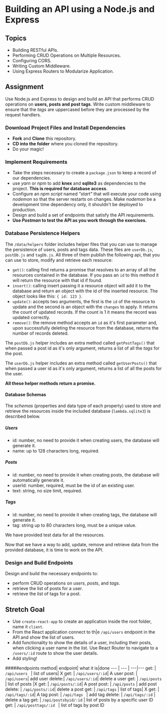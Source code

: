 # Building an API using a Node.js and Express

## Topics

* Building RESTful APIs.
* Performing CRUD Operations on Multiple Resources.
* Configuring CORS.
* Writing Custom Middleware.
* Using Express Routers to Modularize Application.

## Assignment

Use Node.js and Express to design and build an API that performs CRUD operations on **users, posts and post tags**. Write custom middleware to ensure that the _tags_ are uppercased before they are processed by the request handlers.

### Download Project Files and Install Dependencies

* **Fork** and **Clone** this repository.
* **CD into the folder** where you cloned the repository.
* Do your magic!

### Implement Requirements

* Take the steps necessary to create a `package.json` to keep a record of our dependencies.
* use _yarn_ or _npm_ to add **knex** and **sqlite3** as dependencies to the project. **This is required for database access**.
* Configure an _npm script_ named _"start"_ that will execute your code using _nodemon_ so that the server restarts on changes. Make _nodemon_ be a development time dependency only, it shouldn't be deployed to production.
* Design and build a set of endpoints that satisfy the API requirements.
* **Use _Postman_ to test the API as you work through the exercises.**

### Database Persistence Helpers

The `/data/helpers` folder includes helper files that you can use to manage the persistence of users, posts and tags data. These files are `userDb.js`, `postDb.js` and `tagDb.js`. All three of them publish the following api, that you can use to store, modify and retrieve each resource:

* `get()`: calling find returns a promise that resolves to an array of all the resources contained in the database. If you pass an `id` to this method it will return the resource with that id if found.
* `insert()`: calling insert passing it a resource object will add it to the database and return an object with the id of the inserted resource. The object looks like this: `{ id: 123 }`.
* `update()`: accepts two arguments, the first is the `id` of the resource to update and the second is an object with the `changes` to apply. It returns the count of updated records. If the count is 1 it means the record was updated correctly.
* `remove()`: the remove method accepts an `id` as it's first parameter and, upon successfully deleting the resource from the database, returns the number of records deleted.

The `postDb.js` helper includes an extra method called `getPostTags()` that when passed a post id as it's only argument, returns a list of all the _tags_ for the post.

The `userDb.js` helper includes an extra method called `getUserPosts()` that when passed a user id as it's only argument, returns a list of all the posts for the user.

**All these helper methods return a promise.**

#### Database Schemas

The _schemas_ (properties and data type of each property) used to store and retrieve the resources inside the included database (`lambda.sqlite3`) is described below.

##### Users

* id: number, no need to provide it when creating users, the database will generate it.
* name: up to 128 characters long, required.

##### Posts

* id: number, no need to provide it when creating posts, the database will automatically generate it.
* userId: number, required, must be the id of an existing user.
* text: string, no size limit, required.

##### Tags

* id: number, no need to provide it when creating tags, the database will generate it.
* tag: string up to 80 characters long, must be a unique value.

We have provided test data for all the resources.

Now that we have a way to add, update, remove and retrieve data from the provided database, it is time to work on the API.

### Design and Build Endpoints

Design and build the necessary endpoints to:

* perform CRUD operations on _users_, _posts_, and _tags_.
* retrieve the list of posts for a user.
* retrieve the list of tags for a post.

## Stretch Goal

* Use `create-react-app` to create an application inside the root folder, name it `client`.
* From the React application connect to th|e `/api/users` endpoint in the API and show the list of users.
* Add functionality to show the details of a user, including their posts, when clicking a user name in the list. Use React Router to navigate to a `/users/:id` route to show the user details.
* Add styling!

#####endpoints
method| endpoint| what it is|done
--- | --- | ---|---
 get:   | `/api/users ` |   list of users| X
 get:   | `/api/users/:id`|  A user
 post:  | `/api/users`| add user
 delete:| `/api/users/:id`| delete a user
 get:   | `/api/posts`    | list of posts |X
 get:   | `/api/posts/:id`| A post
 post:   | `/api/posts`   | add post
 delete: | `/api/posts/:id`| delete a post
 get:    | `/api/tags`    | list of tags| X
 get:    | `/api/tags/:id`| A tag
 post:   | `/api/tags `   | add tag
 delete: | `/api/tags/:id` | delete a tag
 get:    | `/api/postsbyid/:id` | list of posts by a specific user ID
 get:    | `/api/posttags/:id ` |  list of tags by post ID